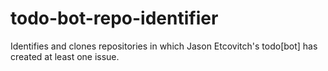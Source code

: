 # todo-bot-repo-identifier
 Identifies and clones repositories in which Jason Etcovitch's todo[bot] has created at least one issue.
